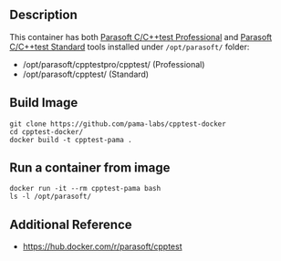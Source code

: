 ## Description

This container has both [Parasoft C/C++test Professional](https://docs.parasoft.com/display/CPPTESTPROEC20231) and [Parasoft C/C++test Standard](https://docs.parasoft.com/display/CPPTEST20231) tools installed 
under `/opt/parasoft/` folder:

- /opt/parasoft/cpptestpro/cpptest/ (Professional)
- /opt/parasoft/cpptest/ (Standard)

## Build Image

```
git clone https://github.com/pama-labs/cpptest-docker
cd cpptest-docker/
docker build -t cpptest-pama .
```

## Run a container from image

```
docker run -it --rm cpptest-pama bash
ls -l /opt/parasoft/
```

## Additional Reference

- https://hub.docker.com/r/parasoft/cpptest
